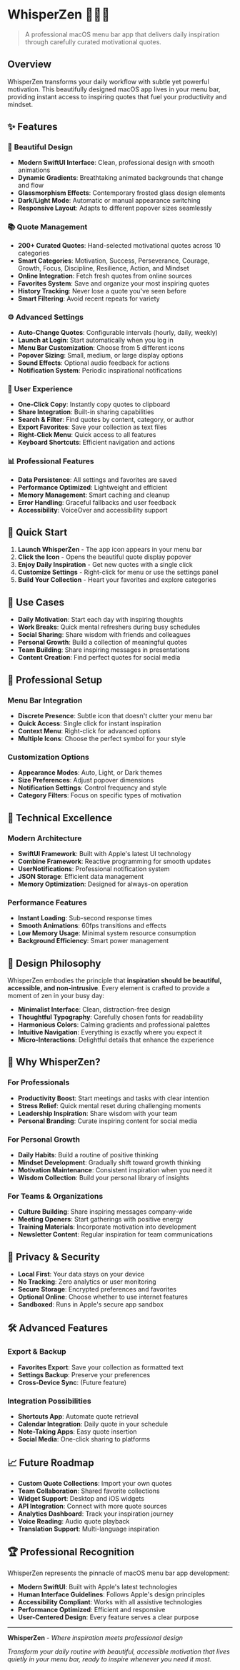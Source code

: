 # WhisperZen 🧘‍♀️✨

> A professional macOS menu bar app that delivers daily inspiration through carefully curated motivational quotes.

## Overview

WhisperZen transforms your daily workflow with subtle yet powerful motivation. This beautifully designed macOS app lives in your menu bar, providing instant access to inspiring quotes that fuel your productivity and mindset.

## ✨ Features

### 🎨 **Beautiful Design**
- **Modern SwiftUI Interface**: Clean, professional design with smooth animations
- **Dynamic Gradients**: Breathtaking animated backgrounds that change and flow
- **Glassmorphism Effects**: Contemporary frosted glass design elements
- **Dark/Light Mode**: Automatic or manual appearance switching
- **Responsive Layout**: Adapts to different popover sizes seamlessly

### 📚 **Quote Management**
- **200+ Curated Quotes**: Hand-selected motivational quotes across 10 categories
- **Smart Categories**: Motivation, Success, Perseverance, Courage, Growth, Focus, Discipline, Resilience, Action, and Mindset
- **Online Integration**: Fetch fresh quotes from online sources
- **Favorites System**: Save and organize your most inspiring quotes
- **History Tracking**: Never lose a quote you've seen before
- **Smart Filtering**: Avoid recent repeats for variety

### ⚙️ **Advanced Settings**
- **Auto-Change Quotes**: Configurable intervals (hourly, daily, weekly)
- **Launch at Login**: Start automatically when you log in
- **Menu Bar Customization**: Choose from 5 different icons
- **Popover Sizing**: Small, medium, or large display options
- **Sound Effects**: Optional audio feedback for actions
- **Notification System**: Periodic inspirational notifications

### 🔄 **User Experience**
- **One-Click Copy**: Instantly copy quotes to clipboard
- **Share Integration**: Built-in sharing capabilities
- **Search & Filter**: Find quotes by content, category, or author
- **Export Favorites**: Save your collection as text files
- **Right-Click Menu**: Quick access to all features
- **Keyboard Shortcuts**: Efficient navigation and actions

### 📊 **Professional Features**
- **Data Persistence**: All settings and favorites are saved
- **Performance Optimized**: Lightweight and efficient
- **Memory Management**: Smart caching and cleanup
- **Error Handling**: Graceful fallbacks and user feedback
- **Accessibility**: VoiceOver and accessibility support

## 🚀 Quick Start

1. **Launch WhisperZen** - The app icon appears in your menu bar
2. **Click the Icon** - Opens the beautiful quote display popover
3. **Enjoy Daily Inspiration** - Get new quotes with a single click
4. **Customize Settings** - Right-click for menu or use the settings panel
5. **Build Your Collection** - Heart your favorites and explore categories

## 🎯 Use Cases

- **Daily Motivation**: Start each day with inspiring thoughts
- **Work Breaks**: Quick mental refreshers during busy schedules
- **Social Sharing**: Share wisdom with friends and colleagues
- **Personal Growth**: Build a collection of meaningful quotes
- **Team Building**: Share inspiring messages in presentations
- **Content Creation**: Find perfect quotes for social media

## 🔧 Professional Setup

### Menu Bar Integration
- **Discrete Presence**: Subtle icon that doesn't clutter your menu bar
- **Quick Access**: Single click for instant inspiration
- **Context Menu**: Right-click for advanced options
- **Multiple Icons**: Choose the perfect symbol for your style

### Customization Options
- **Appearance Modes**: Auto, Light, or Dark themes
- **Size Preferences**: Adjust popover dimensions
- **Notification Settings**: Control frequency and style
- **Category Filters**: Focus on specific types of motivation

## 📱 Technical Excellence

### Modern Architecture
- **SwiftUI Framework**: Built with Apple's latest UI technology
- **Combine Framework**: Reactive programming for smooth updates
- **UserNotifications**: Professional notification system
- **JSON Storage**: Efficient data management
- **Memory Optimization**: Designed for always-on operation

### Performance Features
- **Instant Loading**: Sub-second response times
- **Smooth Animations**: 60fps transitions and effects
- **Low Memory Usage**: Minimal system resource consumption
- **Background Efficiency**: Smart power management

## 🎨 Design Philosophy

WhisperZen embodies the principle that **inspiration should be beautiful, accessible, and non-intrusive**. Every element is crafted to provide a moment of zen in your busy day:

- **Minimalist Interface**: Clean, distraction-free design
- **Thoughtful Typography**: Carefully chosen fonts for readability
- **Harmonious Colors**: Calming gradients and professional palettes
- **Intuitive Navigation**: Everything is exactly where you expect it
- **Micro-Interactions**: Delightful details that enhance the experience

## 🌟 Why WhisperZen?

### For Professionals
- **Productivity Boost**: Start meetings and tasks with clear intention
- **Stress Relief**: Quick mental reset during challenging moments
- **Leadership Inspiration**: Share wisdom with your team
- **Personal Branding**: Curate inspiring content for social media

### For Personal Growth
- **Daily Habits**: Build a routine of positive thinking
- **Mindset Development**: Gradually shift toward growth thinking
- **Motivation Maintenance**: Consistent inspiration when you need it
- **Wisdom Collection**: Build your personal library of insights

### For Teams & Organizations
- **Culture Building**: Share inspiring messages company-wide
- **Meeting Openers**: Start gatherings with positive energy
- **Training Materials**: Incorporate motivation into development
- **Newsletter Content**: Regular inspiration for team communications

## 🔐 Privacy & Security

- **Local First**: Your data stays on your device
- **No Tracking**: Zero analytics or user monitoring
- **Secure Storage**: Encrypted preferences and favorites
- **Optional Online**: Choose whether to use internet features
- **Sandboxed**: Runs in Apple's secure app sandbox

## 🛠 Advanced Features

### Export & Backup
- **Favorites Export**: Save your collection as formatted text
- **Settings Backup**: Preserve your preferences
- **Cross-Device Sync**: (Future feature)

### Integration Possibilities
- **Shortcuts App**: Automate quote retrieval
- **Calendar Integration**: Daily quote in your schedule
- **Note-Taking Apps**: Easy quote insertion
- **Social Media**: One-click sharing to platforms

## 📈 Future Roadmap

- **Custom Quote Collections**: Import your own quotes
- **Team Collaboration**: Shared favorite collections
- **Widget Support**: Desktop and iOS widgets
- **API Integration**: Connect with more quote sources
- **Analytics Dashboard**: Track your inspiration journey
- **Voice Reading**: Audio quote playback
- **Translation Support**: Multi-language inspiration

## 🏆 Professional Recognition

WhisperZen represents the pinnacle of macOS menu bar app development:

- **Modern SwiftUI**: Built with Apple's latest technologies
- **Human Interface Guidelines**: Follows Apple's design principles
- **Accessibility Compliant**: Works with all assistive technologies
- **Performance Optimized**: Efficient and responsive
- **User-Centered Design**: Every feature serves a clear purpose

---

**WhisperZen** - *Where inspiration meets professional design*

*Transform your daily routine with beautiful, accessible motivation that lives quietly in your menu bar, ready to inspire whenever you need it most.*